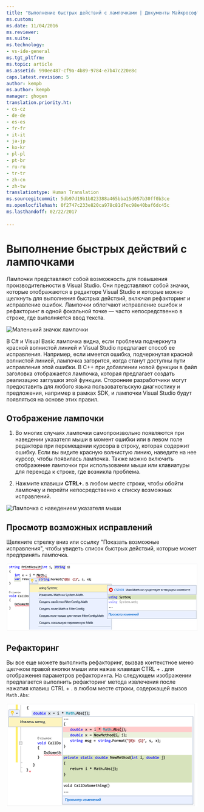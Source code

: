 ```yaml
---
title: "Выполнение быстрых действий с лампочками | Документы Майкрософт"
ms.custom: 
ms.date: 11/04/2016
ms.reviewer: 
ms.suite: 
ms.technology:
- vs-ide-general
ms.tgt_pltfrm: 
ms.topic: article
ms.assetid: 990ee487-cf9a-4b89-9784-e7b47c220e8c
caps.latest.revision: 5
author: kempb
ms.author: kempb
manager: ghogen
translation.priority.ht:
- cs-cz
- de-de
- es-es
- fr-fr
- it-it
- ja-jp
- ko-kr
- pl-pl
- pt-br
- ru-ru
- tr-tr
- zh-cn
- zh-tw
translationtype: Human Translation
ms.sourcegitcommit: 5db97d19b1b823388a465bba15d057b30ff0b3ce
ms.openlocfilehash: 0f2747c233e820ca978c81d7ec98e40baf6dc45c
ms.lasthandoff: 02/22/2017

---
```

# <a name="perform-quick-actions-with-light-bulbs"></a>Выполнение быстрых действий с лампочками
Лампочки представляют собой возможность для повышения производительности в Visual Studio. Они представляют собой значки, которые отображаются в редакторе Visual Studio и которые можно щелкнуть для выполнения быстрых действий, включая рефакторинг и исправление ошибок. Лампочки облегчают исправление ошибок и рефакторинг в одной фокальной точке — часто непосредственно в строке, где выполняется ввод текста.  

 ![Маленький значок лампочки](../ide/media/vs2015_lightbulbsmall.png "VS2017_LightBulbSmall")  

 В C# и Visual Basic лампочка видна, если проблема подчеркнута красной волнистой линией и Visual Studio предлагает способ ее исправления. Например, если имеется ошибка, подчеркнутая красной волнистой линией, лампочка загорится, когда станут доступны пути исправления этой ошибки. В C++ при добавлении новой функции в файл заголовка отображается лампочка, которая предлагает создать реализацию заглушки этой функции. Сторонние разработчики могут предоставить для любого языка пользовательскую диагностику и предложения, например в рамках SDK, и лампочки Visual Studio будут появляться на основе этих правил.  

## <a name="to-see-a-light-bulb"></a>Отображение лампочки  

1.  Во многих случаях лампочки самопроизвольно появляются при наведении указателя мыши в момент ошибки или в левом поле редактора при перемещении курсора в строку, которая содержит ошибку. Если вы видите красную волнистую линию, наведите на нее курсор, чтобы появилась лампочка. Также можно включить отображение лампочки при использовании мыши или клавиатуры для перехода к строке, где возникла проблема.  

2.  Нажмите клавиши **CTRL+.** в любом месте строки, чтобы обойти лампочку и перейти непосредственно к списку возможных исправлений.  

 ![Лампочка с наведением указателя мыши](../ide/media/vs2015_lightbulb_hover.png "VS2017_LightBulb_Hover")  

## <a name="to-see-potential-fixes"></a>Просмотр возможных исправлений  
 Щелкните стрелку вниз или ссылку "Показать возможные исправления", чтобы увидеть список быстрых действий, которые может предпринять лампочка.  

 ![Расширенная лампочка](../ide/media/vs2015_lightbulb_hover_expanded.png "VS2017_LightBulb_hover_expanded")  

## <a name="to-do-a-refactoring"></a>Рефакторинг  
 Вы все еще можете выполнить рефакторинг, вызвав контекстное меню щелчком правой кнопки мыши или нажав клавиши CTRL + . для отображения параметров рефакторинга. На следующем изображении предлагается выполнить рефакторинг метода извлечения после нажатия клавиш CTRL + . в любом месте строки, содержащей вызов `Math.Abs`:  

 ![Лампочка с отображением параметров рефакторинга](../ide/media/vs2015_lightbulbs_refactor.png "VS2017_LightBulbs_refactor")


